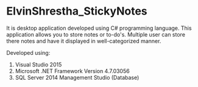 # ElvinShrestha_StickyNotes
It is desktop application developed using C# programming language. This application allows you to store notes or to-do's. Multiple user can store there notes and have it displayed in well-categorized manner.

Developed using:
1. Visual Studio 2015 
2. Microsoft .NET Framework Version 4.7.03056
3. SQL Server 2014 Management Studio (Database)
